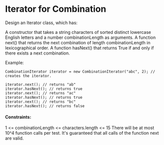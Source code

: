 # Iterator for Combination

Design an Iterator class, which has:

A constructor that takes a string characters of sorted distinct lowercase English letters and a number combinationLength as arguments.
A function next() that returns the next combination of length combinationLength in lexicographical order.
A function hasNext() that returns True if and only if there exists a next combination.
 

Example:

	CombinationIterator iterator = new CombinationIterator("abc", 2); // creates the iterator.

	iterator.next(); // returns "ab"
	iterator.hasNext(); // returns true
	iterator.next(); // returns "ac"
	iterator.hasNext(); // returns true
	iterator.next(); // returns "bc"
	iterator.hasNext(); // returns false
 

#### Constraints:

1 <= combinationLength <= characters.length <= 15
There will be at most 10^4 function calls per test.
It's guaranteed that all calls of the function next are valid.